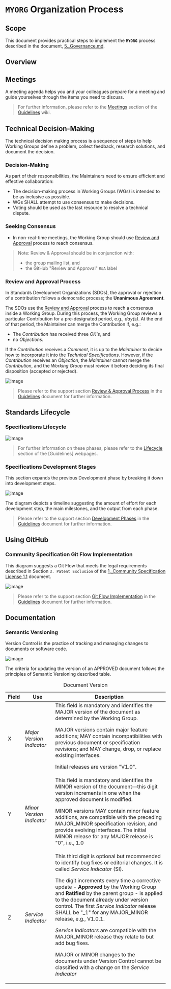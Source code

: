 # `MYORG` Organization Process

## Scope

This document provides practical steps to implement the **`MYORG`** process described in the document, [5._Governance.md](https://github.com/CommunitySpecification/Community_Specification/blob/V1.1/5._Governance.md).

## Overview


## Meetings
A meeting agenda helps you and your colleagues prepare for a meeting and guide yourselves through the items you need to discuss.

> For further information, please refer to the [Meetings]() section of the [Guidelines]() wiki.


## Technical Decision-Making
The technical decision making process is a sequence of steps to help Working Groups define a problem, collect feedback, research solutions, and document the decision.

### Decision-Making
As part of their responsibilities, the Maintainers need to ensure efficient and effective collaboration:
* The decision-making process in Working Groups (WGs) is intended to be as inclusive as possible. 
* WGs SHALL attempt to use consensus to make decisions. 
* Voting should be used as the last resource to resolve a technical dispute.


### Seeking Consensus

* In non-real-time meetings, the Working Group should use [Review and Approval](#review-and-approval) process to reach consensus.

> Note: Review & Approval should be in conjunction with:
> * the group mailing list, and
> * the GitHub "Review and Approval" `R&A` label

### Review and Approval Process

In Standards Development Organizations (SDOs), the approval or rejection of a contribution follows a democratic process; the **Unanimous Agreement**. 

The SDOs use the [Review and Approval](#review-and-approval) process to reach a consensus inside a  Working Group. During this process, the Working Group reviews a particular Contribution for a pre-designated period, e.g., *day(s)*. At the end of that period, the Maintainer can merge the Contribution if, e.g.:
* The *Contribution* has received three *OK's*, and 
* no *Objections*. 

If the *Contribution* receives a *Comment*, it is up to the *Maintainer* to decide how to incorporate it into the *Technical Specifications*. However, if the *Contribution* receives an *Objection*, the *Maintainer* cannot merge the *Contribution*, and the *Working Group* must review it before deciding its final disposition (accepted or rejected). 

![image](https://user-images.githubusercontent.com/3258579/201454278-04d587f3-2dd8-4d26-be43-bea5a4039072.png)

> Please refer to the support section [Review & Approval Process]() in the [Guidelines]() document for further information.


## Standards Lifecycle
### Specifications Lifecycle

![image](https://user-images.githubusercontent.com/3258579/201454354-92dd9d88-e50f-4ad9-855a-fc2f8588eeae.png)

> For further information on these phases, please refer to the [Lifecycle]() section of the [Guidelines] webpages. 



### Specifications Development Stages

This section expands the previous Development phase by breaking it down into development steps.

![image](https://user-images.githubusercontent.com/3258579/201454510-0b388e3a-16e5-4807-80aa-19e5efb8bf5e.png)


The diagram depicts a timeline suggesting the amount of effort for each development step, the main milestones, and the output from each phase.

> Please refer to the support section [Development Phases]() in the [Guidelines]() document for further information.

## Using GitHub
### Community Specification Git Flow Implementation
This diagram suggests a Git Flow that meets the legal requirements described in Section `3. Patent Exclusion` of the [1._Community Specification License 1.1](https://github.com/CommunitySpecification/Community_Specification/blob/V1.1/1._Community_Specification_License-v1.md) document.

![image](https://user-images.githubusercontent.com/3258579/201454593-941c890a-8f9d-4c75-978f-d35115800f8f.png)

> Please refer to the support section [Git Flow Implementation]() in the [Guidelines]() document for further information.

## Documentation
### Semantic Versioning
Version Control is the practice of tracking and managing changes to documents or software code.

![image](https://user-images.githubusercontent.com/3258579/201454630-3237c0bc-7192-4a28-9338-5cb410e25c27.png)


The criteria for updating the version of an APPROVED document follows the principles of Semantic Versioning described table.

<table>
  <caption>Document Version</caption>
  <thead>
    <tr>
      <th>Field</th>
      <th>Use</th>
      <th>Description</th>
    </tr>
  </thead>
  <tbody>
  <tr>
    <td>X</td>
    <td><i>Major Version Indicator</i></td>
    <td>This field is mandatory and identifies the MAJOR version of the document as determined by the Working Group.

 MAJOR versions contain major feature additions; MAY contain incompatibilities with previous document or specification revisions; and MAY change, drop, or replace existing interfaces. 
 
 Initial releases are version "V1.0".
    </td>
  </tr>
  <tr>
    <td>Y</td>
    <td><i>Minor Version Indicator</i></td>
    <td>This field is mandatory and identifies the MINOR version of the document—this digit version increments in one when the approved document is modified.

MINOR versions MAY contain minor feature additions, are compatible with the preceding MAJOR_MINOR specification revision, and provide evolving interfaces. The initial MINOR release for any MAJOR release is "0", i.e., 1.0</td>
   </tr>
   <tr>
    <td>Z</td>
    <td><i>Service Indicator</i></td>
    <td>This third digit is optional but recommended to identify bug fixes or editorial changes. It is called <i>Service Indicator</i> (SI). 

The digit increments every time a corrective update - <strong>Approved</strong> by the Working Group and <strong>Ratified</strong> by the parent group - is applied to the document already under version control.
 The first <i>Service Indicator</i> release SHALL be "_1" for any MAJOR_MINOR release, e.g., V1.0.1.

<i>Service Indicators</i> are compatible with the MAJOR_MINOR release they relate to but add bug fixes. 

MAJOR or MINOR changes to the documents under Version Control cannot be classified with a change on the <i>Service Indicator</i>
    </td>
  </tr>
  </tbody>
</table>